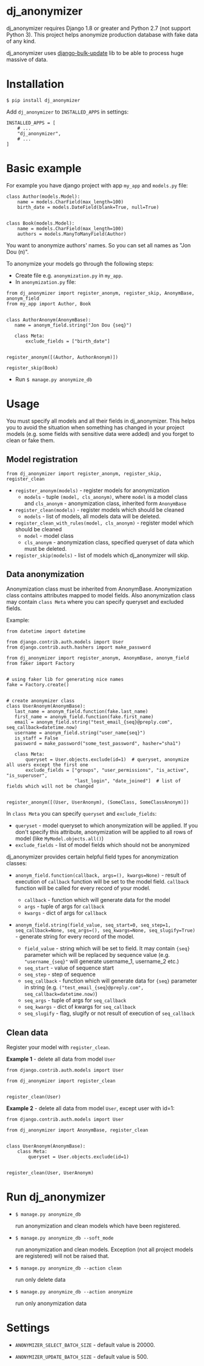 dj_anonymizer
==================================
dj_anonymizer requires Django 1.8 or greater and Python 2.7 (not support Python 3).
This project helps anonymize production database with fake data of any kind.

dj_anonymizer uses [django-bulk-update](https://github.com/aykut/django-bulk-update) lib to be able to process huge massive of data.

Installation        
==================================
`$ pip install dj_anonymizer`

Add `dj_anonymizer` to `INSTALLED_APPS` in settings:

```
INSTALLED_APPS = [
    # ...
    "dj_anonymizer",
    # ...
]
```

Basic example
==================================
For example you have django project with app `my_app` and `models.py` file:
```
class Author(models.Model):
    name = models.CharField(max_length=100)
    birth_date = models.DateField(blank=True, null=True)


class Book(models.Model):
    name = models.CharField(max_length=100)
    authors = models.ManyToManyField(Author)
```
You want to anonymize authors' names.
So you can set all names as "Jon Dou (n)".

To anonymize your models go through the following steps:

* Create file e.g. `anonymization.py` in `my_app`.
* In `anonymization.py` file:
```
from dj_anonymizer import register_anonym, register_skip, AnonymBase, anonym_field
from my_app import Author, Book


class AuthorAnonym(AnonymBase):
   name = anonym_field.string("Jon Dou {seq}")
   
   class Meta:
       exclude_fields = ["birth_date"]


register_anonym([(Author, AuthorAnonym)])

register_skip(Book)
```

* Run `$ manage.py anonymize_db`

Usage
===============
You must specify all models and all their fields in dj_anonymizer. This helps you to avoid the situation when something has changed in your project models (e.g. some fields with sensitive data were added) and you forget to clean or fake them.

## Model registration
`from dj_anonymizer import register_anonym, register_skip, register_clean`
* `register_anonym(models)` - register models for anonymization
    * `models` - tuple  `(model, cls_anonym)`, where `model` is a model class and `cls_anonym` - 
    anonymization class, inherited form `AnonymBase`
* `register_clean(models)` - register models which should be cleaned
    * `models` - list of models, all models data will be deleted.
* `register_clean_with_rules(model, cls_anonym)` - register model which should be cleaned
    * `model` - model class
    * `cls_anonym` - anonymization class, specified queryset of data which must be deleted.
* `register_skip(models)` - list of models which dj_anonymizer will skip.

## Data anonymization
Anonymization class must be inherited from AnonymBase. Anonymization class contains attributes mapped to model fields. Also anonymization class may contain `class Meta` where you can specify queryset and excluded fields.

Example:
 ```
from datetime import datetime

from django.contrib.auth.models import User
from django.contrib.auth.hashers import make_password

from dj_anonymizer import register_anonym, AnonymBase, anonym_field
from faker import Factory


# using faker lib for generating nice names
fake = Factory.create()


# create anonymizer class
class UserAnonym(AnonymBase):
    last_name = anonym_field.function(fake.last_name)
    first_name = anonym_field.function(fake.first_name)
    email = anonym_field.string("test_email_{seq}@preply.com", seq_callback=datetime.now)
    username = anonym_field.string("user_name{seq}")
    is_staff = False
    password = make_password("some_test_password", hasher="sha1")

    class Meta:
        queryset = User.objects.exclude(id=1)  # queryset, anonymize all users except the first one
        exclude_fields = ["groups", "user_permissions", "is_active", "is_superuser",
                          "last_login", "date_joined"]  # list of fields which will not be changed


register_anonym([(User, UserAnonym), (SomeClass, SomeClassAnonym)])
```

In `class Meta` you can specify `queryset` and `exclude_fields`:
 * `queryset` - model queryset to which anonymization will be applied. If you don't specify this attribute, anonymization will be applied to all rows of model (like `MyModel.objects.all()`)
 * `exclude_fields` - list of model fields which should not be anonymized

dj_anonymizer provides certain helpful field types for anonymization classes:
 
* `anonym_field.function(callback, args=(), kwargs=None)` - result of execution of `callback` function will be set to the model field. `callback` function will be called for every record of your model.
    * `callback` - function which will generate data for the model
    * `args` - tuple of args for `callback`
    * `kwargs` - dict of args for `callback`

* `anonym_field.string(field_value, seq_start=0, seq_step=1, seq_callback=None, seq_args=(), seq_kwargs=None, seq_slugify=True)` - generate string for every record of the model.
    * `field_value` - string which will be set to field. It may contain `{seq}` parameter which will be replaced by sequence value (e.g. `"username_{seq}"` will generate username_1, username_2 etc.)
    * `seq_start` - value of sequence start
    * `seq_step` - step of sequence
    * `seq_callback` - function which will generate data for `{seq}` parameter in string (e.g. `("test_email_{seq}@preply.com", seq_callback=datetime.now)`)
    * `seq_args` - tuple of args for `seq_callback`
    * `seq_kwargs` - dict of kwargs for `seq_callback`
    * `seq_slugify` - flag, slugify or not result of execution of `seq_callback`

## Clean data
Register your model with `register_clean`.

**Example 1** - delete all data from model `User`
```
from django.contrib.auth.models import User

from dj_anonymizer import register_clean


register_clean(User)
```

**Example 2** - delete all data from model `User`, except user with id=1:
```
from django.contrib.auth.models import User

from dj_anonymizer import AnonymBase, register_clean


class UserAnonym(AnonymBase):
    class Meta:
        queryset = User.objects.exclude(id=1)


register_clean(User, UserAnonym)

```

# Run dj_anonymizer
* `$ manage.py anonymize_db`

    run anonymization and clean models which have been registered.

* `$ manage.py anonymize_db --soft_mode`

    run anonymization and clean models. Exception (not all project models are registered) will not be raised that. 

* `$ manage.py anonymize_db --action clean`

    run only delete data

* `$ manage.py anonymize_db --action anonymize`

    run only anonymization data

# Settings

* `ANONYMIZER_SELECT_BATCH_SIZE` - default value is 20000. 

* `ANONYMIZER_UPDATE_BATCH_SIZE` - default value is 500.
